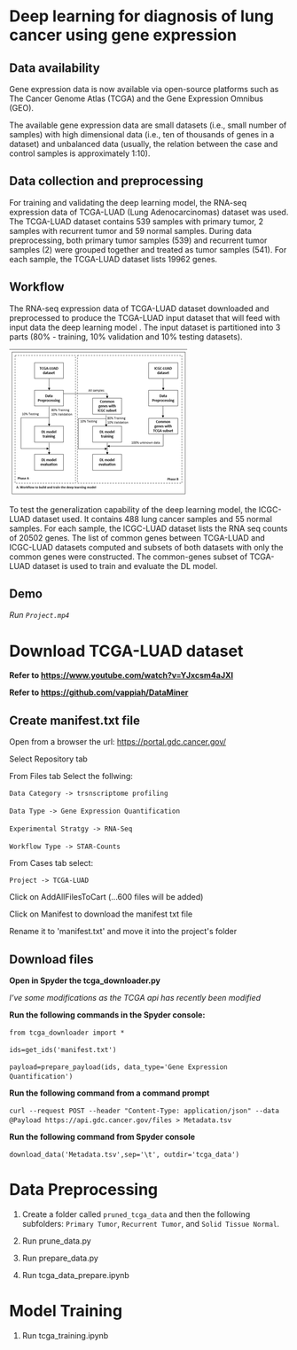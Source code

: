 

# Deep learning for diagnosis of lung cancer using gene expression

## Data availability
Gene expression data is now available via open-source platforms such as The Cancer Genome Atlas (TCGA) and the Gene Expression Omnibus (GEO).

The available gene expression data are small datasets (i.e., small number of samples) with high dimensional data (i.e., ten of thousands of genes in a dataset) and unbalanced data (usually, the relation between the case and control samples is approximately 1:10).

## Data collection and preprocessing
For training and validating the deep learning model, the RNA-seq expression data of TCGA-LUAD (Lung Adenocarcinomas) dataset  was used. The TCGA-LUAD dataset contains 539 samples with primary tumor, 2 samples with recurrent tumor and 59 normal samples. During data preprocessing, both primary tumor samples (539) and recurrent tumor samples (2) were grouped together and treated as tumor samples (541). For each sample, the TCGA-LUAD dataset lists 19962 genes.

## Workflow
The RNA-seq expression data of TCGA-LUAD dataset downloaded and preprocessed to produce the TCGA-LUAD input dataset that will feed with input data the deep learning model . The input dataset is partitioned into 3 parts (80% - training, 10% validation and 10% testing datasets).

![Alt text](image.png)

To test the generalization capability of the deep learning model, the ICGC-LUAD  dataset used. It contains 488 lung cancer samples and 55 normal samples. For each sample, the ICGC-LUAD dataset lists the RNA seq counts of 20502 genes. 
The list of common genes between TCGA-LUAD and ICGC-LUAD datasets computed and subsets of both datasets with only the common genes were constructed. The common-genes subset of TCGA-LUAD dataset is used to train and evaluate the DL model.

## Demo
*Run `Project.mp4`*

# Download TCGA-LUAD dataset
**Refer to https://www.youtube.com/watch?v=YJxcsm4aJXI**

**Refer to https://github.com/vappiah/DataMiner**

## Create manifest.txt file

Open from a browser the url: https://portal.gdc.cancer.gov/

Select Repository tab

From Files tab Select the follwing:

    Data Category -> trsnscriptome profiling
    
    Data Type -> Gene Expression Quantification
    
    Experimental Stratgy -> RNA-Seq
    
    Workflow Type -> STAR-Counts
    
From Cases tab select:

    Project -> TCGA-LUAD

Click on AddAllFilesToCart (...600 files will be added) 

Click on Manifest to download the manifest txt file

Rename it to 'manifest.txt' and move it into the project's folder

## Download files


**Open in Spyder the tcga_downloader.py**

*I've some modifications as the TCGA api has recently been modified*

**Run the following commands in the Spyder console:**

`from tcga_downloader import *`

`ids=get_ids('manifest.txt')`

`payload=prepare_payload(ids, data_type='Gene Expression Quantification')`

**Run the following command from a command prompt**

`curl --request POST --header "Content-Type: application/json" --data @Payload https://api.gdc.cancer.gov/files > Metadata.tsv`

**Run the following command from Spyder console**

`download_data('Metadata.tsv',sep='\t', outdir='tcga_data')`


# Data Preprocessing

1. Create a folder called `pruned_tcga_data` and then the following subfolders: `Primary Tumor`, `Recurrent Tumor`, and `Solid Tissue Normal`.

2. Run prune_data.py

3. Run prepare_data.py

4. Run tcga_data_prepare.ipynb

# Model Training

1. Run tcga_training.ipynb

